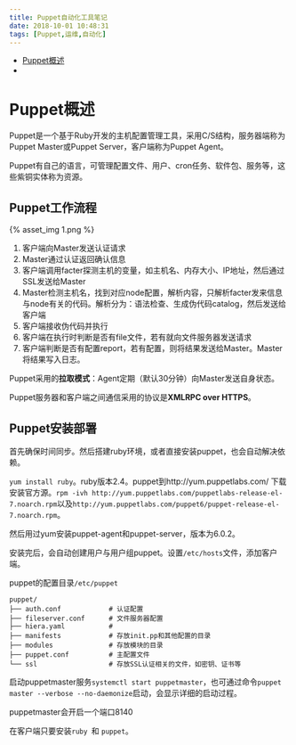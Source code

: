 ```yaml
---
title: Puppet自动化工具笔记
date: 2018-10-01 10:48:31
tags: [Puppet,运维,自动化]
---
```


* [Puppet概述](#Puppet概述)
* []()



<!--more-->



# Puppet概述

Puppet是一个基于Ruby开发的主机配置管理工具，采用C/S结构，服务器端称为Puppet Master或Puppet Server，客户端称为Puppet Agent。

Puppet有自己的语言，可管理配置文件、用户、cron任务、软件包、服务等，这些紫铜实体称为资源。



## Puppet工作流程

{% asset_img 1.png %}

1. 客户端向Master发送认证请求
2. Master通过认证返回确认信息
3. 客户端调用facter探测主机的变量，如主机名、内存大小、IP地址，然后通过SSL发送给Master
4. Master检测主机名，找到对应node配置，解析内容，只解析facter发来信息与node有关的代码。解析分为：语法检查、生成伪代码catalog，然后发送给客户端
5. 客户端接收伪代码并执行
6. 客户端在执行时判断是否有file文件，若有就向文件服务器发送请求
7. 客户端判断是否有配置report，若有配置，则将结果发送给Master。Master将结果写入日志。

Puppet采用的**拉取模式**：Agent定期（默认30分钟）向Master发送自身状态。

Puppet服务器和客户端之间通信采用的协议是**XMLRPC over HTTPS**。



## Puppet安装部署

首先确保时间同步。然后搭建ruby环境，或者直接安装puppet，也会自动解决依赖。

`yum install ruby`。ruby版本2.4。puppet到http://yum.puppetlabs.com/ 下载安装官方源。`rpm -ivh http://yum.puppetlabs.com/puppetlabs-release-el-7.noarch.rpm`以及`http://yum.puppetlabs.com/puppet6/puppet-release-el-7.noarch.rpm`。

然后用过yum安装puppet-agent和puppet-server，版本为6.0.2。

安装完后，会自动创建用户与用户组puppet。设置`/etc/hosts`文件，添加客户端。



puppet的配置目录`/etc/puppet`

```
puppet/
├── auth.conf            # 认证配置
├── fileserver.conf      # 文件服务器配置
├── hiera.yaml           # 
├── manifests            # 存放init.pp和其他配置的目录
├── modules              # 存放模块的目录
├── puppet.conf          # 主配置文件
└── ssl                  # 存放SSL认证相关的文件，如密钥、证书等
```

启动puppetmaster服务`systemctl start puppetmaster`，也可通过命令`puppet master --verbose --no-daemonize`启动，会显示详细的启动过程。

puppetmaster会开启一个端口8140





在客户端只要安装`ruby `和 `puppet`。